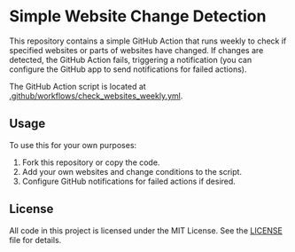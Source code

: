 # Simple Website Change Detection

This repository contains a simple GitHub Action that runs weekly to check if specified websites or parts of websites have changed. If changes are detected, the GitHub Action fails, triggering a notification (you can configure the GitHub app to send notifications for failed actions).

The GitHub Action script is located at [.github/workflows/check_websites_weekly.yml](.github/workflows/check_websites_weekly.yml).

## Usage

To use this for your own purposes:

1. Fork this repository or copy the code.
2. Add your own websites and change conditions to the script.
3. Configure GitHub notifications for failed actions if desired.

## License

All code in this project is licensed under the MIT License. See the [LICENSE](LICENSE) file for details.